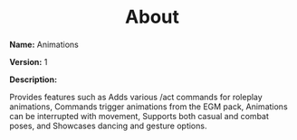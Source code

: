 <h1 style="text-align:center; font-size:2rem; font-weight:bold;">About</h1>

**Name:**
Animations

**Version:**
1

**Description:**

Provides features such as Adds various /act commands for roleplay animations, Commands trigger animations from the EGM pack, Animations can be interrupted with movement, Supports both casual and combat poses, and Showcases dancing and gesture options.
